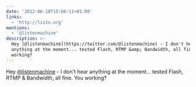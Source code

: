 ```yaml
---
date: '2012-06-18T15:06:11+01:00'
links:
  - 'http://listn.org'
mentions:
  - '@listenmachine'
description: >-
  Hey [@listenmachine](https://twitter.com/@listenmachine) - I don't hear
  anything at the moment... tested Flash, RTMP &amp; Bandwidth, all fine. You
  working?
---
```

Hey [@listenmachine](https://twitter.com/@listenmachine) - I don't hear anything at the moment... tested Flash, RTMP &amp; Bandwidth, all fine. You working? 
